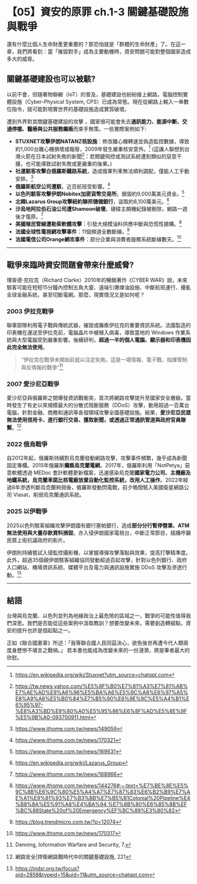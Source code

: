 # 【05】資安的原罪 ch.1-3 關鍵基礎設施與戰爭

還有什麼比個人生命財產更重要的？那恐怕就是「群體的生命財產」了。在這一章，我們將看到：當「摧毀對手」成為主要動機時，資安問題可能對整個國家造成多大的威脅。

## 關鍵基礎建設也可以被駭?
以前不會，但隨著物聯網（IoT）的普及，基礎建設也紛紛接上網路，電腦控制實體設施（Cyber-Physical System, CPS）已成為常態。現在從網路上輸入一串數位指令，就可能對現實世界的基礎設施造成實質破壞。

遭到外界對其關鍵基礎建設的攻擊 ，國家很可能會失去**通訊能力、能源中斷、交通停擺、醫療與公共服務癱瘓**而束手無策。一些實際案例如下:

* **STUXNET攻擊伊朗NATANZ核設施**：修改離心機轉速並偽造監控數據，導致約1,000台離心機損壞或報廢，2009年發生嚴重核安意外。[^14] (這讓人聯想到台灣火箭在日本試射失敗的新聞[^13]：若關鍵飛控或測試系統遭到類似的惡意干擾，也可能導致試射失敗或更嚴重的後果。)
* **社運駭客攻擊白俄羅斯鐵路系統**，造成俄軍列車無法順利調配，僅能人工手動安排。[^16]
* **俄羅斯航空公司遭駭**，近百航班受影響。[^8]
* **以色列駭客攻擊伊朗Nobitex加密貨幣交易所**，銷毀約9,000萬美元資金。[^3]
* **北韓Lazarus Group攻擊紐約聯邦儲備銀行**，盜取約8,100萬美元。[^15]
* **沙烏地阿拉伯石油公司遭Shamoon破壞**，硬碟主開機紀錄被刪除，網路一週後才復原。[^9]
* **美國殖民管線遭勒索軟體攻擊**：引發大規模油料供應中斷與恐慌性搶購。[^18]
* **法國全球性電視網攻擊事件**：11個頻道全數斷線。[^17]
* **法國電信公司Orange網攻事件**：部分企業與消費者服務系統斷線數天。[^7]

---

## 戰爭來臨時資安問題會帶來什麼威脅?

理查德·克拉克（Richard Clarke）2010年的暢銷著作《CYBER WAR》說，未來駭客可能在短短15分鐘內控制五角大廈、遠端引爆煉油設施、中斷航班運行、擾亂全球金融系統，甚至切斷電網。那麼，現實情況又是如何呢？

### 2003 伊拉克戰爭
聯軍部隊利用電子戰與傳統武器，摧毀或癱瘓伊拉克的重要資訊系統。法國製造的印表機在運送至伊拉克前，電腦晶片中被植入病毒，導致當地的 Windows 作業系統與大型電腦受到嚴重影響。後續研判，**超過一半的個人電腦、顯示器和印表機因此完全無法使用**。

>"伊拉克在戰爭未開始前就以注定失敗。這是一場情報、電子戰、指揮管制與反情報的戰爭"[^2]

### 2007 愛沙尼亞戰爭
愛沙尼亞與俄羅斯之間爆發資訊戰衝突，首次將網路攻擊提升至國家安全層級。當時發生了有史以來規模最大的分散式阻斷服務（DDoS）攻擊，動用超過一百萬台電腦，針對金融、商務和通訊等各個領域攻擊全國基礎設施。結果，**愛沙尼亞民眾無法使用信用卡、進行銀行交易、獲取新聞，或透過正常通訊管道與政府官員聯繫**。[^1]


### 2022 俄烏戰爭
自2012年起，俄羅斯持續對烏克蘭發動網路攻擊，攻擊事件頻繁，幾乎成為新聞固定專欄。2015年俄羅斯**癱瘓烏克蘭電網**。2017年，俄羅斯利用「NotPetya」惡意軟體透過 MEDoc 會計軟體更新檔案，迅速感染烏克蘭**國家電力公司、主機廠及地鐵系統，烏克蘭車諾比核電廠放棄自動化監控系統，改用人工操作**。2022年經過8年滲透判斷烏克蘭夠弱後，俄羅斯發動閃電戰，前夕晚間駭入美國衛星網路公司 Viasat，削弱烏克蘭通訊系統。

### 2025 以伊戰爭

2025以色列駭客組織攻擊伊朗國有銀行塞帕銀行，造成**部分分行暫停營業、ATM無法使用與大量存款資料損毀**。亦入侵伊朗國家電視台，中斷正常節目，插播呼籲民眾上街抗議政府的影片。

伊朗則持續嘗試入侵監控攝影機，以掌握導彈攻擊落點與效果，提高打擊精準度。此外，超過35個親伊朗駭客組織協同發動超過百起攻擊，針對以色列銀行、政府入口網站、機場資訊系統、媒體平台及電力與通訊設施實施 DDoS 攻擊及滲透行動。[^20]

---

## 結語

台灣與烏克蘭、以色列並列為地緣政治上最危險的區域之一，戰爭的可能性值得我們深思。我們是否能從這些案例中汲取教訓？想要改變未來，需要創造轉捩點，資安的提升也許是個起點之一。

正如《聯合國憲章》所述：「我等聯合國人民同茲決心，欲免後世再遭今代人類兩度身歷慘不堪言之戰禍。」
若本書也能成為改變未來的一份漣漪，將是筆者最大的欣慰。

[^1]: 網路安全|捍衛網路戰時代中的關鍵基礎設施, 221
[^2]: Denning, Ioformation Warfare and Security, 7.
[^3]: https://www.ithome.com.tw/news/169631
[^4]: https://tw.news.yahoo.com/%E4%BB%A5%E8%89%B2%E5%88%97%E9%A7%AD%E5%AE%A2%E7%8C%9B%E6%94%BB-%E4%BC%8A%E6%9C%97%E6%80%A5%E4%B8%8B%E4%BB%A4-%E6%96%B7%E7%B6%B2-%E5%B1%85%E6%B0%91%E6%B2%92atm%E7%94%A8-074900168.html
[^5]: https://www.ithome.com.tw/news/169887
[^6]: https://www.ithome.com.tw/news/170316
[^7]: https://www.ithome.com.tw/news/170317
[^8]: https://www.ithome.com.tw/news/170321
[^9]: https://www.ithome.com.tw/news/168966
[^10]: https://www.ithome.com.tw/news/170567
[^11]: https://www.ithome.com.tw/news/169076
[^12]: https://www.ithome.com.tw/news/169208
[^13]: https://tw.news.yahoo.com/%E5%8F%B0%E7%81%A3%E7%81%AB%E7%AE%AD%E9%A6%96%E5%BA%A6%E5%9C%A8%E6%97%A5%E8%A9%A6%E5%B0%84%E7%B5%90%E6%9E%9C%E5%A4%B1%E6%95%97-%E8%A3%BD%E9%80%A0%E5%95%86%E6%8F%AD%E5%8E%9F%E5%9B%A0-093700911.html
[^14]: https://en.wikipedia.org/wiki/Stuxnet?utm_source=chatgpt.com
[^15]: https://en.wikipedia.org/wiki/Lazarus_Group
[^16]: https://www.ithome.com.tw/news/149059
[^17]: https://blog.trendmicro.com.tw/?p=12074
[^18]: https://www.ithome.com.tw/news/144276#:~:text=%E7%BE%8E%E5%9C%8B%E6%9C%80%E5%A4%A7%E7%87%83%E6%B2%B9%E7%AE%A1%E9%81%93%E7%B3%BB%E7%B5%B1Colonial%20Pipeline%E4%B8%8A%E5%91%A8%E4%BA%94,%E7%8B%80%E6%85%8B%EF%BC%88State%20of%20Emergency%EF%BC%89%E3%80%82
[^19]: https://www.stheadline.com/realtime-world/3465625/%E4%BC%8A%E6%9C%97%E4%BB%A5%E8%89%B2%E5%88%97%E8%A1%9D%E7%AA%81%E7%96%91%E6%B6%89%E4%BB%A5%E9%BB%91%E5%AE%A2%E5%85%A5%E4%BE%B5%E4%BC%8A%E6%9C%97%E5%9C%8B%E6%9C%89%E9%8A%80%E8%A1%8C-ATM%E5%81%9C%E7%94%A8%E6%94%BF%E5%BA%9C%E4%B8%8B%E4%BB%A4%E6%96%B7%E7%B6%B2#goog_rewarded
[^20]: https://indsr.org.tw/focus?pid=2858&typeid=15&uid=11&utm_source=chatgpt.com